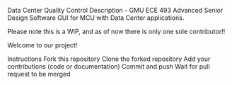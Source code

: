 Data Center Quality Control
Description - GMU ECE 493 Advanced Senior Design Software GUI for MCU with Data Center applications.

Please note this is a WIP, and as of now there is only one sole contributor!!

Welcome to our project!

Instructions
Fork this repository
Clone the forked repository
Add your contributions (code or documentation)
Commit and push
Wait for pull request to be merged
